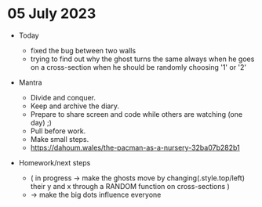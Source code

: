 # 05 July 2023

* Today
  * fixed the bug between two walls
  * trying to find out why the ghost turns the same always  when he goes on a cross-section when he should be randomly choosing '1' or '2'


* Mantra
  * Divide and conquer.
  * Keep and archive the diary.
  * Prepare to share screen and code while others are watching (one day) ;)
  * Pull before work.
  * Make small steps.
  * https://dahoum.wales/the-pacman-as-a-nursery-32ba07b282b1

* Homework/next steps
  * ( in progress -> make the ghosts move by changing(.style.top/left) their y and x through a RANDOM function on cross-sections )
  * -> make the big dots influence everyone